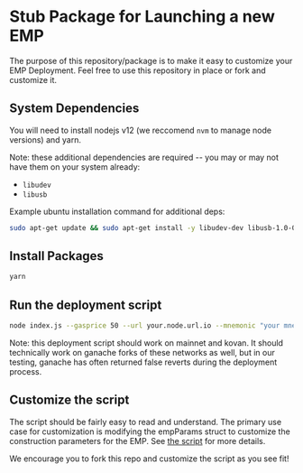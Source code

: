 # Stub Package for Launching a new EMP

The purpose of this repository/package is to make it easy to customize your EMP Deployment. Feel free to use this
repository in place or fork and customize it.

## System Dependencies

You will need to install nodejs v12 (we reccomend `nvm` to manage node versions) and yarn.

Note: these additional dependencies are required -- you may or may not have them on your system already:

- `libudev`
- `libusb`

Example ubuntu installation command for additional deps:

```bash
sudo apt-get update && sudo apt-get install -y libudev-dev libusb-1.0-0-dev
```

## Install Packages

```bash
yarn
```

## Run the deployment script

```bash
node index.js --gasprice 50 --url your.node.url.io --mnemonic "your mnemonic"
```

Note: this deployment script should work on mainnet and kovan. It should technically work on ganache forks of these
networks as well, but in our testing, ganache has often returned false reverts during the deployment process.

## Customize the script

The script should be fairly easy to read and understand. The primary use case for customization is modifying the empParams
struct to customize the construction parameters for the EMP. See [the script](./index.js) for more details.

We encourage you to fork this repo and customize the script as you see fit!

